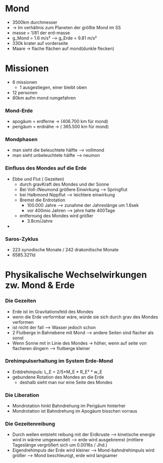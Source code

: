 # Mond

* 3500km durchmesser
* -> Im verhältnis zum Planeten der größte Mond im SS
* masse = 1/81 der erd-masse
* g_Mond = 1.6 m/s² --> g_Erde = 9.81 m/s²
* 330k krater auf vorderseite
* Maare -> flache flächen auf mond(dunkle flecken)

# Missionen
* 6 missionen
	* 1 ausgestiegen, einer bleibt oben
* 12 personen
* 80km aufm mond rumgefahren

### Mond-Erde

* apogäum = erdferne -> (406.700 km für mond)
* perigäum = erdnähe -> ( 365.500 km für mond)


### Mondphasen

* man sieht die beleuchtete hälfte --> vollmond
* man sieht unbeleuchtete hälfte --> neumon


### Einfluss des Mondes auf die Erde

* Ebbe und Flut ( Gezeiten)
	* durch gravKraft des Mondes und der Sonne
	* Bei Voll-/Neumond größere Einwirkung --> Springflut
	* bei Halbmond Nippflut -->  leichtere einwirkung
	* Bremst die Erdrotation
		* 100.000 Jahre --> zunahme der Jahreslänge um 1.6sek
		* vor 400mio Jahren --> jahre hatte 400Tage
	* entfernung des Mondes wird größer
		* 3.8cm/Jahre
* 

### Saros-Zyklus
* 223 synodische Monate / 242 drakonitische Monate
* 6585.3211d

# Physikalische Wechselwirkungen zw. Mond & Erde

### Die Gezeiten
* Erde ist im Gravitationsfeld des Mondes
* wenn die Erde verformbar wäre, würde sie sich durch grav des Mondes verformen
* ist nicht der fall --> Wasser jedoch schon
* 2 Flutberge in Bahnebene mit Mond --> andere Seiten sind flacher als sonst
* Wenn Sonne mit in Linie des Mondes -> höher, wenn auf seite von flacheren dingern --> flutberge kleiner

### Drehimpulserhaltung im System Erde-Mond
* Erddrehimpuls: L_E = 2/5*M_E * R_E² * w_E
* gebundene Rotation des Mondes an die Erde
	* deshalb sieht man nur eine Seite des Mondes

### Die Liberation
* Mondrotation hinkt Bahndrehung im Perigäum hinterher 
* Mondrotation ist Bahndrehung im Apogäum bisschen vorraus

### Die Gezeitenreibung
* Durch wellen entsteht reibung mit der Erdkruste
	--> kinetische energie wird in wärme umgewandelt
	--> erde wird ausgebremst (mittlere Tageslänge vergrößert sich um 0.0016s / Jhd.)
* Eigendrehimpuls der Erde wird kleiner --> Mond-bahndrehimpuls wird größer
	--> Mond beschleunigt, erde wird langsamer
